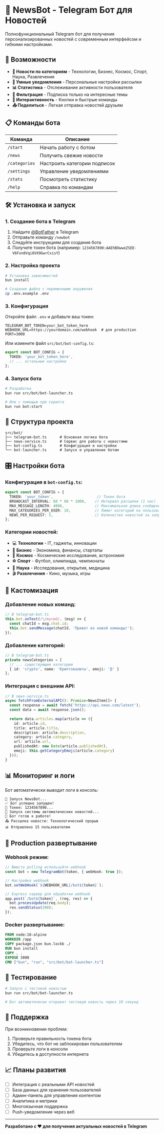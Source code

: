 # 🤖 NewsBot - Telegram Бот для Новостей

Полнофункциональный Telegram бот для получения персонализированных новостей с современным интерфейсом и гибкими настройками.

## 🚀 Возможности

- **📰 Новости по категориям** - Технологии, Бизнес, Космос, Спорт, Наука, Развлечения
- **🔔 Умные уведомления** - Персональные настройки рассылки
- **📊 Статистика** - Отслеживание активности пользователя
- **🎯 Фильтрация** - Подписка только на интересные темы
- **💬 Интерактивность** - Кнопки и быстрые команды
- **📤 Поделиться** - Легкая отправка новостей друзьям

## 📋 Команды бота

| Команда | Описание |
|---------|----------|
| `/start` | Начать работу с ботом |
| `/news` | Получить свежие новости |
| `/categories` | Настроить категории подписок |
| `/settings` | Управление уведомлениями |
| `/stats` | Посмотреть статистику |
| `/help` | Справка по командам |

## 🛠 Установка и запуск

### 1. Создание бота в Telegram

1. Найдите [@BotFather](https://t.me/BotFather) в Telegram
2. Отправьте команду `/newbot`
3. Следуйте инструкциям для создания бота
4. Получите токен бота (например: `1234567890:AAEhBOwweZSEE-V6Fon8Vqi8VX9GwrCxisY`)

### 2. Настройка проекта

```bash
# Установка зависимостей
bun install

# Создание файла с переменными окружения
cp .env.example .env
```

### 3. Конфигурация

Откройте файл `.env` и добавьте ваш токен:

```env
TELEGRAM_BOT_TOKEN=your_bot_token_here
WEBHOOK_URL=https://yourdomain.com/webhook  # для production
PORT=3000
```

Или измените файл `src/bot/bot-config.ts`:

```typescript
export const BOT_CONFIG = {
  TOKEN: 'your_bot_token_here',
  // ... остальные настройки
};
```

### 4. Запуск бота

```bash
# Разработка
bun run src/bot/bot-launcher.ts

# Или с помощью npm скрипта
bun run bot:start
```

## 📁 Структура проекта

```
src/bot/
├── telegram-bot.ts      # Основная логика бота
├── news-service.ts      # Сервис для работы с новостями
├── bot-config.ts        # Конфигурация и настройки
└── bot-launcher.ts      # Запуск и управление ботом
```

## 🎛 Настройки бота

### Конфигурация в `bot-config.ts`:

```typescript
export const BOT_CONFIG = {
  TOKEN: 'your_token',                    // Токен бота
  BROADCAST_INTERVAL: 60 * 60 * 1000,    // Интервал рассылки (1 час)
  MAX_MESSAGE_LENGTH: 4096,              // Максимальная длина сообщения
  MAX_CATEGORIES_PER_USER: 10,           // Лимит категорий на пользователя
  NEWS_PER_REQUEST: 5,                   // Количество новостей за запрос
};
```

### Категории новостей:

- 💻 **Технологии** - IT, гаджеты, инновации
- 💼 **Бизнес** - Экономика, финансы, стартапы
- 🚀 **Космос** - Космические исследования, астрономия
- ⚽ **Спорт** - Футбол, олимпиада, чемпионаты
- 🔬 **Наука** - Исследования, открытия, медицина
- 🎬 **Развлечения** - Кино, музыка, игры

## 🔧 Кастомизация

### Добавление новых команд:

```typescript
// В telegram-bot.ts
this.bot.onText(/\/mycmd/, (msg) => {
  const chatId = msg.chat.id;
  this.bot.sendMessage(chatId, 'Привет из новой команды!');
});
```

### Добавление категорий:

```typescript
// В telegram-bot.ts
private newsCategories = [
  // ... существующие категории
  { id: 'crypto', name: 'Криптовалюты', emoji: '₿' }
];
```

### Интеграция с внешним API:

```typescript
// В news-service.ts
async fetchFromExternalAPI(): Promise<NewsItem[]> {
  const response = await fetch('https://api.news.com/latest');
  const data = await response.json();
  
  return data.articles.map(article => ({
    id: article.id,
    title: article.title,
    description: article.description,
    category: article.category,
    url: article.url,
    publishedAt: new Date(article.publishedAt),
    emoji: this.getCategoryEmoji(article.category)
  }));
}
```

## 📊 Мониторинг и логи

Бот автоматически выводит логи в консоль:

```
🤖 Запуск NewsBot...
✅ Бот успешно запущен!
🔗 Токен: 1234567890...
📰 Запуск системы автоматических новостей...
📢 Бот готов к работе!
📤 Рассылка новости: Технологический прорыв
📊 Отправлено 15 пользователям
```

## 🚀 Production развертывание

### Webhook режим:

```typescript
// Вместо polling используйте webhook
const bot = new TelegramBot(token, { webHook: true });

// Настройка webhook
bot.setWebHook(`${WEBHOOK_URL}/bot${token}`);

// Express сервер для обработки webhook
app.post(`/bot${token}`, (req, res) => {
  bot.processUpdate(req.body);
  res.sendStatus(200);
});
```

### Docker развертывание:

```dockerfile
FROM node:18-alpine
WORKDIR /app
COPY package.json bun.lockb ./
RUN bun install
COPY . .
EXPOSE 3000
CMD ["bun", "run", "src/bot/bot-launcher.ts"]
```

## 🧪 Тестирование

```bash
# Запуск с тестовой новостью
bun run src/bot/bot-launcher.ts

# Бот автоматически отправит тестовую новость через 10 секунд
```

## 🤝 Поддержка

При возникновении проблем:

1. Проверьте правильность токена бота
2. Убедитесь, что бот не заблокирован пользователем
3. Проверьте логи в консоли
4. Убедитесь в доступности интернета

## 📈 Планы развития

- [ ] Интеграция с реальными API новостей
- [ ] База данных для хранения пользователей
- [ ] Админ-панель для управления контентом
- [ ] Аналитика и метрики
- [ ] Многоязычная поддержка
- [ ] Push-уведомления через веб

---

**Разработано с ❤️ для получения актуальных новостей в Telegram**